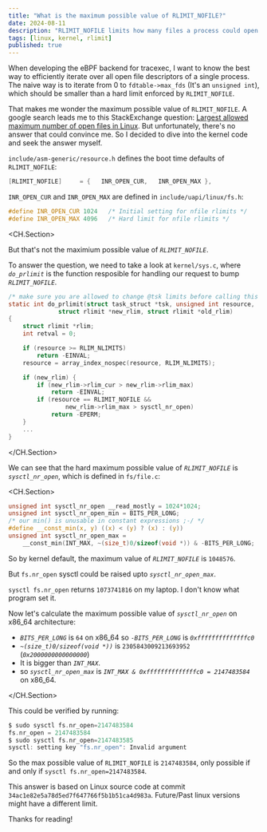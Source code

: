 ```yaml
---
title: "What is the maximum possible value of RLIMIT_NOFILE?"
date: 2024-08-11
description: "RLIMIT_NOFILE limits how many files a process could open. What's the maximum value of it?"
tags: [linux, kernel, rlimit]
published: true
---
```


When developing the eBPF backend for tracexec, I want to know the best way to efficiently iterate over
all open file descriptors of a single process. The naive way is to iterate from 0 to `fdtable->max_fds` (It's an `unsigned int`),
which should be smaller than a hard limit enforced by `RLIMIT_NOFILE`.

That makes me wonder the maximum possible value of `RLIMIT_NOFILE`. A google search leads me to this StackExchange question: [Largest allowed maximum number of open files in Linux](https://unix.stackexchange.com/questions/334187/largest-allowed-maximum-number-of-open-files-in-linux/).
But unfortunately, there's no answer that could convince me. So I decided to dive into the kernel code and seek the answer myself.


`include/asm-generic/resource.h` defines the boot time defaults of `RLIMIT_NOFILE`:

```c
[RLIMIT_NOFILE]		= {   INR_OPEN_CUR,   INR_OPEN_MAX },
```

`INR_OPEN_CUR` and `INR_OPEN_MAX` are defined in `include/uapi/linux/fs.h`:

```c
#define INR_OPEN_CUR 1024	/* Initial setting for nfile rlimits */
#define INR_OPEN_MAX 4096	/* Hard limit for nfile rlimits */
```

<CH.Section>

But that's not the maximium possible value of _`RLIMIT_NOFILE`_.

To answer the question, we need to take a look at `kernel/sys.c`,
where _`do_prlimit`_ is the function resposible for handling our request to bump _`RLIMIT_NOFILE`_.

```c
/* make sure you are allowed to change @tsk limits before calling this */
static int do_prlimit(struct task_struct *tsk, unsigned int resource,
		      struct rlimit *new_rlim, struct rlimit *old_rlim)
{
	struct rlimit *rlim;
	int retval = 0;

	if (resource >= RLIM_NLIMITS)
		return -EINVAL;
	resource = array_index_nospec(resource, RLIM_NLIMITS);

	if (new_rlim) {
		if (new_rlim->rlim_cur > new_rlim->rlim_max)
			return -EINVAL;
		if (resource == RLIMIT_NOFILE &&
				new_rlim->rlim_max > sysctl_nr_open)
			return -EPERM;
	}
    ...
}
```

</CH.Section>

We can see that the hard maximum possible value of _`RLIMIT_NOFILE`_ is _`sysctl_nr_open`_, which is defined in `fs/file.c`:

<CH.Section>

```c
unsigned int sysctl_nr_open __read_mostly = 1024*1024;
unsigned int sysctl_nr_open_min = BITS_PER_LONG;
/* our min() is unusable in constant expressions ;-/ */
#define __const_min(x, y) ((x) < (y) ? (x) : (y))
unsigned int sysctl_nr_open_max =
	__const_min(INT_MAX, ~(size_t)0/sizeof(void *)) & -BITS_PER_LONG;
```

So by kernel default, the maximum value of _`RLIMIT_NOFILE`_ is `1048576`.

But `fs.nr_open` sysctl could be raised upto _`sysctl_nr_open_max`_.

`sysctl fs.nr_open` returns `1073741816` on my laptop. I don't know what program set it.

Now let's calculate the maximum possible value of _`sysctl_nr_open`_ on x86_64 architecture:

- _`BITS_PER_LONG`_ is `64` on x86_64 so _`-BITS_PER_LONG`_ is _`0xffffffffffffffc0`_
- _`~(size_t)0/sizeof(void *))`_ is `2305843009213693952` (_`0x2000000000000000`_)
- It is bigger than _`INT_MAX`_.
- so _`sysctl_nr_open_max`_ is _`INT_MAX & 0xffffffffffffffc0 = 2147483584`_ on x86_64.

</CH.Section>

This could be verified by running:

```c
$ sudo sysctl fs.nr_open=2147483584 
fs.nr_open = 2147483584
$ sudo sysctl fs.nr_open=2147483585
sysctl: setting key "fs.nr_open": Invalid argument
```

So the max possible value of `RLIMIT_NOFILE` is `2147483584`,
only possible if and only if `sysctl fs.nr_open=2147483584`.

This answer is based on Linux source code at commit `34ac1e82e5a78d5ed7f647766f5b1b51ca4d983a`.
Future/Past linux versions might have a different limit.

Thanks for reading!
